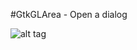 #GtkGLArea - Open a dialog

![alt tag](https://github.com/termantics/GtkGLArea/blob/master/03_add_menu/output.png?raw=true)
